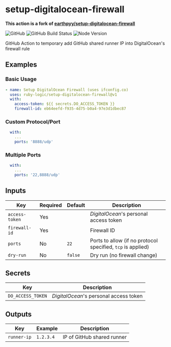 # setup-digitalocean-firewall

__This action is a fork of [earthpyy/setup-digitalocean-firewall](https://github.com/earthpyy/setup-digitalocean-firewall)__

![GitHub](https://img.shields.io/github/license/ruby-logic/setup-digitalocean-firewall)
![GitHub Build Status](https://img.shields.io/github/actions/workflow/status/ruby-logic/setup-digitalocean-firewall/build.yml)
![Node Version](https://img.shields.io/badge/node-20-blue)

GitHub Action to temporary add GitHub shared runner IP into DigitalOcean's firewall rule

## Examples

### Basic Usage

```yml
- name: Setup DigitalOcean Firewall (uses ifconfig.co)
  uses: ruby-logic/setup-digitalocean-firewall@v1
  with:
    access-token: ${{ secrets.DO_ACCESS_TOKEN }}
    firewall-id: eb64eefd-f935-4d75-b0a4-97e3d1dbec87
```

### Custom Protocol/Port

```yml
  with:
    ...
    ports: '8888/udp'
```

### Multiple Ports

```yml
  with:
    ...
    ports: '22,8888/udp'
```

## Inputs

| Key | Required | Default | Description |
| --- | -------- | ------- | ----------- |
| `access-token` | Yes | | _DigitalOcean_'s personal access token |
| `firewall-id` | Yes | | Firewall ID |
| `ports` | No | `22` | Ports to allow (if no protocol specified, `tcp` is applied) |
| `dry-run` | No | `false` | Dry run (no firewall change) |

## Secrets

| Key | Description |
| --- | ----------- |
| `DO_ACCESS_TOKEN` | _DigitalOcean_'s personal access token |

## Outputs

| Key | Example | Description |
| --- | ------- | ----------- |
| `runner-ip` | `1.2.3.4` | IP of GitHub shared runner |
